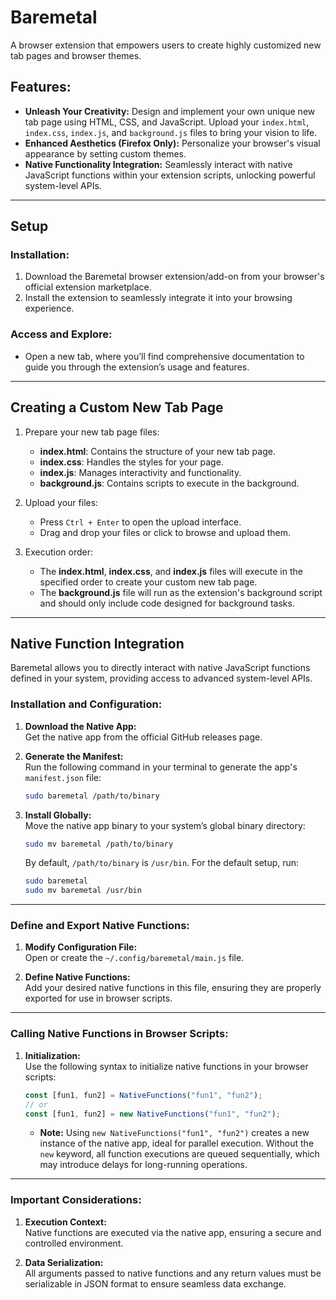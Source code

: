 
# Baremetal

A browser extension that empowers users to create highly customized new tab pages and browser themes.

## Features:

* **Unleash Your Creativity:** Design and implement your own unique new tab page using HTML, CSS, and JavaScript. Upload your `index.html`, `index.css`, `index.js`, and `background.js` files to bring your vision to life.
* **Enhanced Aesthetics (Firefox Only):** Personalize your browser's visual appearance by setting custom themes.
* **Native Functionality Integration:** Seamlessly interact with native JavaScript functions within your extension scripts, unlocking powerful system-level APIs.

---

## Setup

### **Installation:**

1. Download the Baremetal browser extension/add-on from your browser's official extension marketplace.
2. Install the extension to seamlessly integrate it into your browsing experience.

### **Access and Explore:**

- Open a new tab, where you’ll find comprehensive documentation to guide you through the extension’s usage and features.

---

## Creating a Custom New Tab Page

1. Prepare your new tab page files:
   - **index.html**: Contains the structure of your new tab page.
   - **index.css**: Handles the styles for your page.
   - **index.js**: Manages interactivity and functionality.
   - **background.js**: Contains scripts to execute in the background.

2. Upload your files:
   - Press `Ctrl + Enter` to open the upload interface.
   - Drag and drop your files or click to browse and upload them.

3. Execution order:
   - The **index.html**, **index.css**, and **index.js** files will execute in the specified order to create your custom new tab page.
   - The **background.js** file will run as the extension's background script and should only include code designed for background tasks.

---

## Native Function Integration

Baremetal allows you to directly interact with native JavaScript functions defined in your system, providing access to advanced system-level APIs.

### **Installation and Configuration:**

1. **Download the Native App:**  
   Get the native app from the official GitHub releases page.

2. **Generate the Manifest:**  
   Run the following command in your terminal to generate the app's `manifest.json` file:  
   ```bash
   sudo baremetal /path/to/binary
   ```

3. **Install Globally:**  
   Move the native app binary to your system’s global binary directory:  
   ```bash
   sudo mv baremetal /path/to/binary
   ```  
   By default, `/path/to/binary` is `/usr/bin`. For the default setup, run:  
   ```bash
   sudo baremetal
   sudo mv baremetal /usr/bin
   ```

---

### **Define and Export Native Functions:**

1. **Modify Configuration File:**  
   Open or create the `~/.config/baremetal/main.js` file.

2. **Define Native Functions:**  
   Add your desired native functions in this file, ensuring they are properly exported for use in browser scripts.

---

### **Calling Native Functions in Browser Scripts:**

1. **Initialization:**  
   Use the following syntax to initialize native functions in your browser scripts:  
   ```javascript
   const [fun1, fun2] = NativeFunctions("fun1", "fun2");
   // or
   const [fun1, fun2] = new NativeFunctions("fun1", "fun2"); 
   ```

   - **Note:** Using `new NativeFunctions("fun1", "fun2")` creates a new instance of the native app, ideal for parallel execution. Without the `new` keyword, all function executions are queued sequentially, which may introduce delays for long-running operations.

---

### **Important Considerations:**

1. **Execution Context:**  
   Native functions are executed via the native app, ensuring a secure and controlled environment.  

2. **Data Serialization:**  
   All arguments passed to native functions and any return values must be serializable in JSON format to ensure seamless data exchange.
